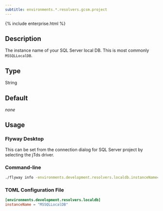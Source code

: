 ```yaml
---
subtitle: environments.*.resolvers.gcsm.project
---
```


{% include enterprise.html %}

## Description

The instance name of your SQL Server local DB.
This is most commonly `MSSQLLocalDB`.

## Type

String

## Default

<i>none</i>

## Usage

### Flyway Desktop

This can be set from the connection dialog for SQL Server project by selecting the jTds driver.

### Command-line

```bash
./flyway info -environments.development.resolvers.localdb.instanceName='MSSQLLocalDB'
```

### TOML Configuration File

```toml
[environments.development.resolvers.localdb]
instanceName = "MSSQLLocalDB"
```
